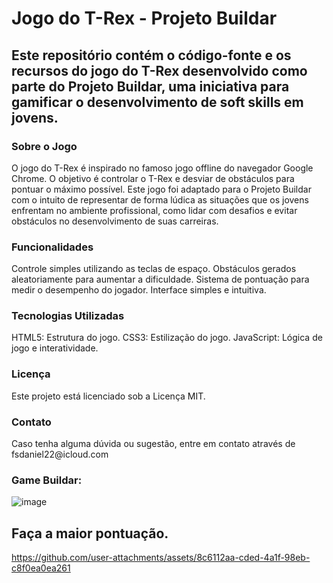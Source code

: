 <h1>Jogo do T-Rex - Projeto Buildar</h1>
<h2>Este repositório contém o código-fonte e os recursos do jogo do T-Rex desenvolvido como parte do Projeto Buildar, uma iniciativa para gamificar o desenvolvimento de soft skills em jovens.</h2>

<h3>Sobre o Jogo </h3>
O jogo do T-Rex é inspirado no famoso jogo offline do navegador Google Chrome. O objetivo é controlar o T-Rex e desviar de obstáculos para pontuar o máximo possível. Este jogo foi adaptado para o Projeto Buildar com o intuito de representar de forma lúdica as situações que os jovens enfrentam no ambiente profissional, como lidar com desafios e evitar obstáculos no desenvolvimento de suas carreiras.

<h3>Funcionalidades</h3>
Controle simples utilizando as teclas de espaço.
Obstáculos gerados aleatoriamente para aumentar a dificuldade.
Sistema de pontuação para medir o desempenho do jogador.
Interface simples e intuitiva.

<h3>Tecnologias Utilizadas</h3>
HTML5: Estrutura do jogo.
CSS3: Estilização do jogo.
JavaScript: Lógica de jogo e interatividade.

<h3>Licença</h3>
Este projeto está licenciado sob a Licença MIT.

<h3>Contato</h3>
Caso tenha alguma dúvida ou sugestão, entre em contato através de fsdaniel22@icloud.com 

<h3>Game Buildar: </h3>

![image](https://github.com/user-attachments/assets/a8625183-5675-4af7-b278-a6f56d4f1146)

<h2>Faça a maior pontuação.</h2>



https://github.com/user-attachments/assets/8c6112aa-cded-4a1f-98eb-c8f0ea0ea261


